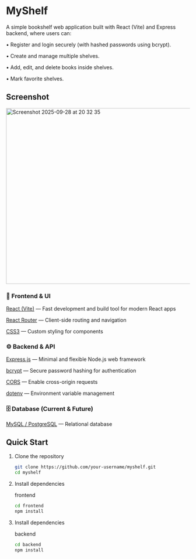 # MyShelf

A simple bookshelf web application built with React (Vite) and Express backend, where users can:

•	Register and login securely (with hashed passwords using bcrypt).

•	Create and manage multiple shelves.

•	Add, edit, and delete books inside shelves.

•	Mark favorite shelves.

## Screenshot

<img width="640" height="480" alt="Screenshot 2025-09-28 at 20 32 35" src="https://github.com/user-attachments/assets/c522bbf1-9dd5-4a40-9684-103fa86780e1" />

### 🎨 Frontend & UI

[React (Vite)](https://react.dev/) — Fast development and build tool for modern React apps

[React Router](https://reactrouter.com) — Client-side routing and navigation

[CSS3](https://developer.mozilla.org/en-US/docs/Web/CSS) — Custom styling for components



### ⚙️ Backend & API
[Express.js](https://expressjs.com/) — Minimal and flexible Node.js web framework

[bcrypt](https://www.npmjs.com/package/bcrypt) — Secure password hashing for authentication

[CORS](https://www.npmjs.com/package/cors) — Enable cross-origin requests

[dotenv](https://www.npmjs.com/package/dotenv) — Environment variable management

### 🗄 Database (Current & Future)

[MySQL / PostgreSQL](https://www.mysql.com) — Relational database



## Quick Start

1. Clone the repository
   
	```bash
	git clone https://github.com/your-username/myshelf.git
	cd myshelf
	```

2. Install dependencies

	frontend
	```bash
	cd frontend
	npm install
	```

3. Install dependencies

	backend
	```bash
	cd backend
	npm install
	```


